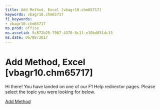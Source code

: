 ```yaml
---
title: Add Method, Excel [vbagr10.chm65717]
keywords: vbagr10.chm65717
f1_keywords:
- vbagr10.chm65717
ms.prod: office
ms.assetid: 5c872b25-7967-4370-8c1f-e10bd851dc13
ms.date: 06/08/2017
---
```



# Add Method, Excel [vbagr10.chm65717]

Hi there! You have landed on one of our F1 Help redirector pages. Please select the topic you were looking for below.

[Add Method](http://msdn.microsoft.com/library/529bbd0e-c726-2e88-fa75-d492fede7f37%28Office.15%29.aspx)

